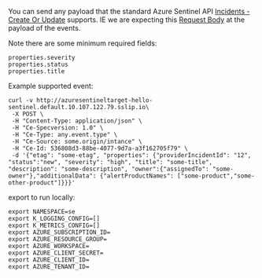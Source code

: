 

You can send any payload that the standard Azure Sentinel API [Incidents - Create Or Update](https://docs.microsoft.com/en-us/rest/api/securityinsights/stable/incidents/create-or-update) supports. IE we are expecting this [Request Body](https://docs.microsoft.com/en-us/rest/api/securityinsights/stable/incidents/create-or-update#request-body) at the payload of the events.

Note there are some minimum required fields:
```
properties.severity
properties.status
properties.title
```

Example supported event:
```
curl -v http://azuresentineltarget-hello-sentinel.default.10.107.122.79.sslip.io\
 -X POST \
 -H "Content-Type: application/json" \
 -H "Ce-Specversion: 1.0" \
 -H "Ce-Type: any.event.type" \
 -H "Ce-Source: some.origin/intance" \
 -H "Ce-Id: 536808d3-88be-4077-9d7a-a3f162705f79" \
 -d '{"etag": "some-etag", "properties": {"providerIncidentId": "12", "status":"new", "severity": "high", "title": "some-title", "description": "some-description", "owner":{"assignedTo": "some-owner"},"additionalData": {"alertProductNames": ["some-product","some-other-product"]}}}'
```


export to run locally:

```
export NAMESPACE=se
export K_LOGGING_CONFIG=[]
export K_METRICS_CONFIG=[]
export AZURE_SUBSCRIPTION_ID=
export AZURE_RESOURCE_GROUP=
export AZURE_WORKSPACE=
export AZURE_CLIENT_SECRET=
export AZURE_CLIENT_ID=
export AZURE_TENANT_ID=

```
